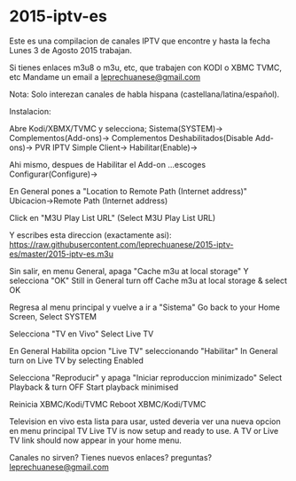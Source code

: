 # 2015-iptv-es
Este es una compilacion de canales IPTV que
encontre y hasta la fecha Lunes 3 de Agosto 2015 trabajan.

Si tienes enlaces m3u8 o m3u, etc, que trabajen con KODI o XBMC
TVMC, etc Mandame un email a leprechuanese@gmail.com

Nota:
Solo interezan canales de habla hispana (castellana/latina/español).


Instalacion:

Abre Kodi/XBMX/TVMC y selecciona;
Sistema(SYSTEM)->
Complementos(Add-ons)->
Complementos Deshabilitados(Disable Add-ons)->
PVR IPTV Simple Client->
Habilitar(Enable)->

Ahi mismo, despues de Habilitar el Add-on ...escoges
Configurar(Configure)->

En General pones a "Location to Remote Path (Internet address)"
Ubicacion->Remote Path (Internet address)

Click en "M3U Play List URL" (Select M3U Play List URL)

Y escribes esta direccion (exactamente asi):
https://raw.githubusercontent.com/leprechuanese/2015-iptv-es/master/2015-iptv-es.m3u

Sin salir, en menu General, apaga "Cache m3u at local storage"
Y selecciona "OK"
Still in General turn off Cache m3u at local storage & select OK

Regresa al menu principal y vuelve a ir a "Sistema"
Go back to your Home Screen, Select SYSTEM

Selecciona "TV en Vivo"
Select Live TV

En General Habilita opcion "Live TV" seleccionando "Habilitar"
In General turn on Live TV by selecting Enabled

Selecciona "Reproducir" y apaga "Iniciar reproduccion minimizado"
Select Playback & turn OFF Start playback minimised

Reinicia XBMC/Kodi/TVMC
Reboot XBMC/Kodi/TVMC

Television en vivo esta lista para usar, usted deveria ver una nueva
opcion en menu principal TV
Live TV is now setup and ready to use. A TV or Live TV link should 
now appear in your home menu.

Canales no sirven? Tienes nuevos enlaces? preguntas?
leprechuanese@gmail.com
